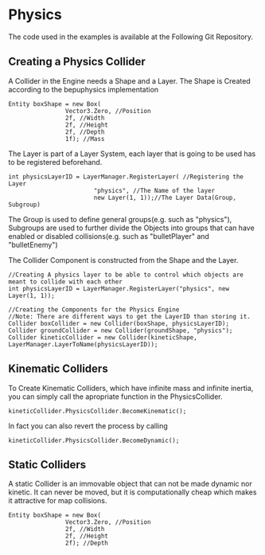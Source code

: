 # Physics
The code used in the examples is available at the Following Git Repository.

## Creating a Physics Collider
A Collider in the Engine needs a Shape and a Layer.
The Shape is Created according to the bepuphysics implementation
```
Entity boxShape = new Box(
                Vector3.Zero, //Position
                2f, //Width
                2f, //Height
                2f, //Depth
                1f); //Mass
```
The Layer is part of a Layer System, each layer that is going to be used has to be registered beforehand.
```
int physicsLayerID = LayerManager.RegisterLayer( //Registering the Layer
						"physics", //The Name of the layer
						new Layer(1, 1));//The Layer Data(Group, Subgroup)
```
The Group is used to define general groups(e.g. such as "physics"), Subgroups are used to further divide the Objects into groups that can have enabled or disabled collisions(e.g. such as "bulletPlayer" and "bulletEnemy")

The Collider Component is constructed from the Shape and the Layer.
```
//Creating A physics layer to be able to control which objects are meant to collide with each other
int physicsLayerID = LayerManager.RegisterLayer("physics", new Layer(1, 1));

//Creating the Components for the Physics Engine
//Note: There are different ways to get the LayerID than storing it.
Collider boxCollider = new Collider(boxShape, physicsLayerID);
Collider groundCollider = new Collider(groundShape, "physics");
Collider kineticCollider = new Collider(kineticShape, LayerManager.LayerToName(physicsLayerID));
```

## Kinematic Colliders
To Create Kinematic Colliders, which have infinite mass and infinite inertia, you can simply call the apropriate function in the PhysicsCollider.
```
kineticCollider.PhysicsCollider.BecomeKinematic();
```
In fact you can also revert the process by calling
```
kineticCollider.PhysicsCollider.BecomeDynamic();
```
## Static Colliders
A static Collider is an immovable object that can not be made dynamic nor kinetic.
It can never be moved, but it is computationally cheap which makes it attractive for map collisions.
```
Entity boxShape = new Box(
                Vector3.Zero, //Position
                2f, //Width
                2f, //Height
                2f); //Depth
```